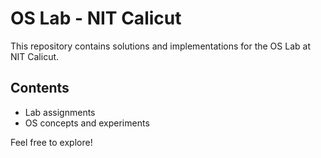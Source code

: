 # OS Lab - NIT Calicut  

This repository contains solutions and implementations for the OS Lab at NIT Calicut.  

## Contents  
- Lab assignments  
- OS concepts and experiments  

Feel free to explore!  
